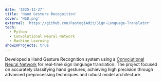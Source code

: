 ```yaml
---
date: '2025-12-27'
title: 'Hand Gesture Recognition'
cover: 'HSD.png'
external: 'https://github.com/RastogiAdit/Sign-Language-Translator'
tech:
  - Python
  - Convolutional Neural Network
  - Machine Learning
showInProjects: true
---
```


 Developed a Hand Gesture Recognition system using a [Convolutional Neural Network](https://en.wikipedia.org/wiki/Convolutional_neural_network) for real-time sign language translation. The project focused on accurately classifying hand gestures, achieving high precision through advanced preprocessing techniques and robust model architecture.